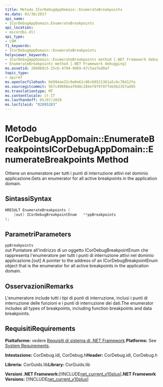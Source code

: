 ```yaml
---
title: Metodo ICorDebugAppDomain::EnumerateBreakpoints
ms.date: 03/30/2017
api_name:
- ICorDebugAppDomain.EnumerateBreakpoints
api_location:
- mscordbi.dll
api_type:
- COM
f1_keywords:
- ICorDebugAppDomain::EnumerateBreakpoints
helpviewer_keywords:
- ICorDebugAppDomain::EnumerateBreakpoints method [.NET Framework debugging]
- EnumerateBreakpoints method [.NET Framework debugging]
ms.assetid: 206069c5-25cb-4794-9d69-67c5aa7ed0af
topic_type:
- apiref
ms.openlocfilehash: bb994ae32c9e0e61c06c60521361a5c6c78d12fa
ms.sourcegitcommit: 957c49696eaf048c284ef8f9f8ffeb562357ad95
ms.translationtype: MT
ms.contentlocale: it-IT
ms.lasthandoff: 05/07/2020
ms.locfileid: "82895283"
---
```

# <a name="icordebugappdomainenumeratebreakpoints-method"></a><span data-ttu-id="71ea4-102">Metodo ICorDebugAppDomain::EnumerateBreakpoints</span><span class="sxs-lookup"><span data-stu-id="71ea4-102">ICorDebugAppDomain::EnumerateBreakpoints Method</span></span>
<span data-ttu-id="71ea4-103">Ottiene un enumeratore per tutti i punti di interruzione attivi nel dominio applicazione.</span><span class="sxs-lookup"><span data-stu-id="71ea4-103">Gets an enumerator for all active breakpoints in the application domain.</span></span>  
  
## <a name="syntax"></a><span data-ttu-id="71ea4-104">Sintassi</span><span class="sxs-lookup"><span data-stu-id="71ea4-104">Syntax</span></span>  
  
```cpp  
HRESULT EnumerateBreakpoints (  
    [out] ICorDebugBreakpointEnum   **ppBreakpoints  
);  
```  
  
## <a name="parameters"></a><span data-ttu-id="71ea4-105">Parametri</span><span class="sxs-lookup"><span data-stu-id="71ea4-105">Parameters</span></span>  
 `ppBreakpoints`  
 <span data-ttu-id="71ea4-106">out Puntatore all'indirizzo di un oggetto ICorDebugBreakpointEnum che rappresenta l'enumeratore per tutti i punti di interruzione attivi nel dominio applicazione.</span><span class="sxs-lookup"><span data-stu-id="71ea4-106">[out] A pointer to the address of an ICorDebugBreakpointEnum object that is the enumerator for all active breakpoints in the application domain.</span></span>  
  
## <a name="remarks"></a><span data-ttu-id="71ea4-107">Osservazioni</span><span class="sxs-lookup"><span data-stu-id="71ea4-107">Remarks</span></span>  
 <span data-ttu-id="71ea4-108">L'enumeratore include tutti i tipi di punti di interruzione, inclusi i punti di interruzione delle funzioni e i punti di interruzione dei dati.</span><span class="sxs-lookup"><span data-stu-id="71ea4-108">The enumerator includes all types of breakpoints, including function breakpoints and data breakpoints.</span></span>  
  
## <a name="requirements"></a><span data-ttu-id="71ea4-109">Requisiti</span><span class="sxs-lookup"><span data-stu-id="71ea4-109">Requirements</span></span>  
 <span data-ttu-id="71ea4-110">**Piattaforme:** vedere [Requisiti di sistema di .NET Framework](../../get-started/system-requirements.md).</span><span class="sxs-lookup"><span data-stu-id="71ea4-110">**Platforms:** See [System Requirements](../../get-started/system-requirements.md).</span></span>  
  
 <span data-ttu-id="71ea4-111">**Intestazione:** CorDebug.idl, CorDebug.h</span><span class="sxs-lookup"><span data-stu-id="71ea4-111">**Header:** CorDebug.idl, CorDebug.h</span></span>  
  
 <span data-ttu-id="71ea4-112">**Libreria:** CorGuids.lib</span><span class="sxs-lookup"><span data-stu-id="71ea4-112">**Library:** CorGuids.lib</span></span>  
  
 <span data-ttu-id="71ea4-113">**Versioni .NET Framework:**[!INCLUDE[net_current_v10plus](../../../../includes/net-current-v10plus-md.md)]</span><span class="sxs-lookup"><span data-stu-id="71ea4-113">**.NET Framework Versions:** [!INCLUDE[net_current_v10plus](../../../../includes/net-current-v10plus-md.md)]</span></span>
